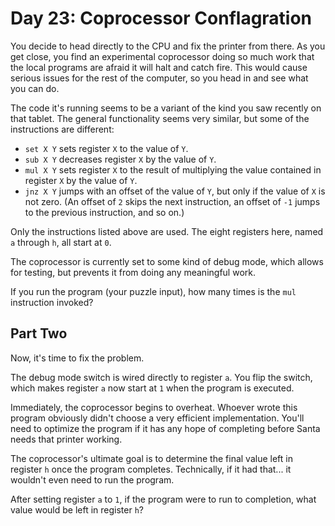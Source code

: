 # Day 23: Coprocessor Conflagration

You decide to head directly to the CPU and fix the printer from there. As you get close, you find an experimental coprocessor doing so much work that the local programs are afraid it will halt and catch fire. This would cause serious issues for the rest of the computer, so you head in and see what you can do.

The code it's running seems to be a variant of the kind you saw recently on that tablet. The general functionality seems very similar, but some of the instructions are different:

  - `set X Y` sets register `X` to the value of `Y`.
  - `sub X Y` decreases register `X` by the value of `Y`.
  - `mul X Y` sets register `X` to the result of multiplying the value contained in register `X` by the value of `Y`.
  - `jnz X Y` jumps with an offset of the value of `Y`, but only if the value of `X` is not zero. (An offset of `2` skips the next instruction, an offset of `-1` jumps to the previous instruction, and so on.)

Only the instructions listed above are used. The eight registers here, named `a` through `h`, all start at `0`.

The coprocessor is currently set to some kind of debug mode, which allows for testing, but prevents it from doing any meaningful work.

If you run the program (your puzzle input), how many times is the `mul` instruction invoked?

## Part Two

Now, it's time to fix the problem.

The debug mode switch is wired directly to register `a`. You flip the switch, which makes register `a` now start at `1` when the program is executed.

Immediately, the coprocessor begins to overheat. Whoever wrote this program obviously didn't choose a very efficient implementation. You'll need to optimize the program if it has any hope of completing before Santa needs that printer working.

The coprocessor's ultimate goal is to determine the final value left in register `h` once the program completes. Technically, if it had that... it wouldn't even need to run the program.

After setting register `a` to `1`, if the program were to run to completion, what value would be left in register `h`?